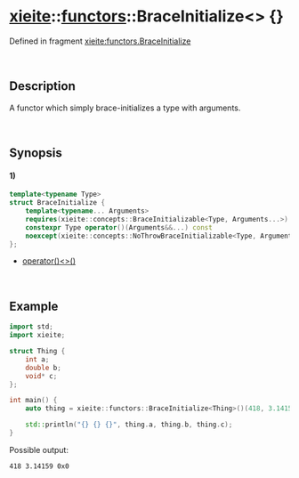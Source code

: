 # [xieite](../../xieite.md)\:\:[functors](../../functors.md)\:\:BraceInitialize\<\> \{\}
Defined in fragment [xieite:functors.BraceInitialize](../../../src/functors/brace_initialize.cpp)

&nbsp;

## Description
A functor which simply brace-initializes a type with arguments.

&nbsp;

## Synopsis
#### 1)
```cpp
template<typename Type>
struct BraceInitialize {
    template<typename... Arguments>
    requires(xieite::concepts::BraceInitializable<Type, Arguments...>)
    constexpr Type operator()(Arguments&&...) const
    noexcept(xieite::concepts::NoThrowBraceInitializable<Type, Arguments...>);
};
```
- [operator\(\)\<\>\(\)](./structures/brace_initialize/1/operators/call.md)

&nbsp;

## Example
```cpp
import std;
import xieite;

struct Thing {
    int a;
    double b;
    void* c;
};

int main() {
    auto thing = xieite::functors::BraceInitialize<Thing>()(418, 3.14159, nullptr);

    std::println("{} {} {}", thing.a, thing.b, thing.c);
}
```
Possible output:
```
418 3.14159 0x0
```
